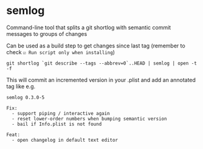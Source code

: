 # semlog
Command-line tool that splits a git shortlog with semantic commit messages to groups of changes

Can be used as a build step to get changes since last tag (remember to check `☑︎ Run script only when installing`)

    git shortlog `git describe --tags --abbrev=0`..HEAD | semlog | open -t -f

This will commit an incremented version in your .plist and add an annotated tag like e.g.

    semlog 0.3.0-5

    Fix:
      - support piping / interactive again
      - reset lower-order numbers when bumping semantic version
      - bail if Info.plist is not found

    Feat:
      - open changelog in default text editor
